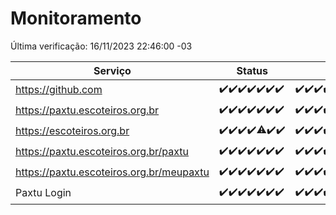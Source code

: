 # Monitoramento

Última verificação: 16/11/2023 22:46:00 -03

|Serviço|Status|Últimas 24h|
|---|---|---|
|https://github.com|<span title="2023-11-10: OK=24">✔️</span><span title="2023-11-11: OK=24">✔️</span><span title="2023-11-12: OK=24">✔️</span><span title="2023-11-13: OK=24">✔️</span><span title="2023-11-14: OK=24">✔️</span><span title="2023-11-15: OK=24">✔️</span><span title="2023-11-16: OK=1">✔️</span>|<span title="15/11/2023 22:47:00 -03 : 200">✔️</span><span title="15/11/2023 23:21:00 -03 : 200">✔️</span><span title="16/11/2023 00:07:00 -03 : 200">✔️</span><span title="16/11/2023 01:07:00 -03 : 200">✔️</span><span title="16/11/2023 02:06:00 -03 : 200">✔️</span><span title="16/11/2023 03:09:00 -03 : 200">✔️</span><span title="16/11/2023 04:06:00 -03 : 200">✔️</span><span title="16/11/2023 05:08:00 -03 : 200">✔️</span><span title="16/11/2023 06:06:00 -03 : 200">✔️</span><span title="16/11/2023 07:06:00 -03 : 200">✔️</span><span title="16/11/2023 08:04:00 -03 : 200">✔️</span><span title="16/11/2023 09:11:00 -03 : 200">✔️</span><span title="16/11/2023 10:09:00 -03 : 200">✔️</span><span title="16/11/2023 11:06:00 -03 : 200">✔️</span><span title="16/11/2023 12:06:00 -03 : 200">✔️</span><span title="16/11/2023 13:08:00 -03 : 200">✔️</span><span title="16/11/2023 14:05:00 -03 : 200">✔️</span><span title="16/11/2023 15:08:00 -03 : 200">✔️</span><span title="16/11/2023 16:02:00 -03 : 200">✔️</span><span title="16/11/2023 17:06:00 -03 : 200">✔️</span><span title="16/11/2023 18:05:00 -03 : 200">✔️</span><span title="16/11/2023 19:05:00 -03 : 200">✔️</span><span title="16/11/2023 20:04:00 -03 : 200">✔️</span><span title="16/11/2023 21:30:00 -03 : 200">✔️</span><span title="16/11/2023 22:46:00 -03 : 200">✔️</span>|
|https://paxtu.escoteiros.org.br|<span title="2023-11-10: OK=24">✔️</span><span title="2023-11-11: OK=24">✔️</span><span title="2023-11-12: OK=24">✔️</span><span title="2023-11-13: OK=24">✔️</span><span title="2023-11-14: OK=24">✔️</span><span title="2023-11-15: OK=24">✔️</span><span title="2023-11-16: OK=1">✔️</span>|<span title="15/11/2023 22:47:00 -03 : 200">✔️</span><span title="15/11/2023 23:21:00 -03 : 200">✔️</span><span title="16/11/2023 00:07:00 -03 : 200">✔️</span><span title="16/11/2023 01:07:00 -03 : 200">✔️</span><span title="16/11/2023 02:06:00 -03 : 200">✔️</span><span title="16/11/2023 03:09:00 -03 : 200">✔️</span><span title="16/11/2023 04:06:00 -03 : 200">✔️</span><span title="16/11/2023 05:08:00 -03 : 200">✔️</span><span title="16/11/2023 06:06:00 -03 : 200">✔️</span><span title="16/11/2023 07:06:00 -03 : 200">✔️</span><span title="16/11/2023 08:04:00 -03 : 200">✔️</span><span title="16/11/2023 09:11:00 -03 : 200">✔️</span><span title="16/11/2023 10:09:00 -03 : 200">✔️</span><span title="16/11/2023 11:06:00 -03 : 200">✔️</span><span title="16/11/2023 12:06:00 -03 : 200">✔️</span><span title="16/11/2023 13:08:00 -03 : 200">✔️</span><span title="16/11/2023 14:05:00 -03 : 200">✔️</span><span title="16/11/2023 15:08:00 -03 : 200">✔️</span><span title="16/11/2023 16:02:00 -03 : 200">✔️</span><span title="16/11/2023 17:06:00 -03 : 200">✔️</span><span title="16/11/2023 18:05:00 -03 : 200">✔️</span><span title="16/11/2023 19:05:00 -03 : 200">✔️</span><span title="16/11/2023 20:04:00 -03 : 200">✔️</span><span title="16/11/2023 21:30:00 -03 : 200">✔️</span><span title="16/11/2023 22:46:00 -03 : 200">✔️</span>|
|https://escoteiros.org.br|<span title="2023-11-10: OK=24">✔️</span><span title="2023-11-11: OK=24">✔️</span><span title="2023-11-12: OK=24">✔️</span><span title="2023-11-13: OK=24">✔️</span><span title="2023-11-14: OK=23, Falhas=1">⚠️</span><span title="2023-11-15: OK=24">✔️</span><span title="2023-11-16: OK=1">✔️</span>|<span title="15/11/2023 22:47:00 -03 : 200">✔️</span><span title="15/11/2023 23:21:00 -03 : 200">✔️</span><span title="16/11/2023 00:07:00 -03 : 200">✔️</span><span title="16/11/2023 01:07:00 -03 : 200">✔️</span><span title="16/11/2023 02:06:00 -03 : 200">✔️</span><span title="16/11/2023 03:09:00 -03 : 200">✔️</span><span title="16/11/2023 04:06:00 -03 : 200">✔️</span><span title="16/11/2023 05:08:00 -03 : 200">✔️</span><span title="16/11/2023 06:06:00 -03 : 200">✔️</span><span title="16/11/2023 07:06:00 -03 : 200">✔️</span><span title="16/11/2023 08:04:00 -03 : 200">✔️</span><span title="16/11/2023 09:11:00 -03 : 200">✔️</span><span title="16/11/2023 10:09:00 -03 : 200">✔️</span><span title="16/11/2023 11:06:00 -03 : 200">✔️</span><span title="16/11/2023 12:06:00 -03 : 200">✔️</span><span title="16/11/2023 13:08:00 -03 : 200">✔️</span><span title="16/11/2023 14:05:00 -03 : 200">✔️</span><span title="16/11/2023 15:08:00 -03 : 200">✔️</span><span title="16/11/2023 16:02:00 -03 : 200">✔️</span><span title="16/11/2023 17:06:00 -03 : 200">✔️</span><span title="16/11/2023 18:05:00 -03 : 200">✔️</span><span title="16/11/2023 19:05:00 -03 : 200">✔️</span><span title="16/11/2023 20:04:00 -03 : 200">✔️</span><span title="16/11/2023 21:30:00 -03 : 200">✔️</span><span title="16/11/2023 22:46:00 -03 : 200">✔️</span>|
|https://paxtu.escoteiros.org.br/paxtu|<span title="2023-11-10: OK=24">✔️</span><span title="2023-11-11: OK=24">✔️</span><span title="2023-11-12: OK=24">✔️</span><span title="2023-11-13: OK=24">✔️</span><span title="2023-11-14: OK=24">✔️</span><span title="2023-11-15: OK=24">✔️</span><span title="2023-11-16: OK=1">✔️</span>|<span title="15/11/2023 22:47:00 -03 : 200">✔️</span><span title="15/11/2023 23:21:00 -03 : 200">✔️</span><span title="16/11/2023 00:07:00 -03 : 200">✔️</span><span title="16/11/2023 01:07:00 -03 : 200">✔️</span><span title="16/11/2023 02:06:00 -03 : 200">✔️</span><span title="16/11/2023 03:09:00 -03 : 200">✔️</span><span title="16/11/2023 04:06:00 -03 : 200">✔️</span><span title="16/11/2023 05:08:00 -03 : 200">✔️</span><span title="16/11/2023 06:06:00 -03 : 200">✔️</span><span title="16/11/2023 07:06:00 -03 : 200">✔️</span><span title="16/11/2023 08:04:00 -03 : 200">✔️</span><span title="16/11/2023 09:11:00 -03 : 200">✔️</span><span title="16/11/2023 10:09:00 -03 : 200">✔️</span><span title="16/11/2023 11:06:00 -03 : 200">✔️</span><span title="16/11/2023 12:06:00 -03 : 200">✔️</span><span title="16/11/2023 13:08:00 -03 : 200">✔️</span><span title="16/11/2023 14:05:00 -03 : 200">✔️</span><span title="16/11/2023 15:08:00 -03 : 200">✔️</span><span title="16/11/2023 16:02:00 -03 : 200">✔️</span><span title="16/11/2023 17:06:00 -03 : 200">✔️</span><span title="16/11/2023 18:05:00 -03 : 200">✔️</span><span title="16/11/2023 19:05:00 -03 : 200">✔️</span><span title="16/11/2023 20:04:00 -03 : 200">✔️</span><span title="16/11/2023 21:30:00 -03 : 200">✔️</span><span title="16/11/2023 22:46:00 -03 : 200">✔️</span>|
|https://paxtu.escoteiros.org.br/meupaxtu|<span title="2023-11-10: OK=24">✔️</span><span title="2023-11-11: OK=24">✔️</span><span title="2023-11-12: OK=24">✔️</span><span title="2023-11-13: OK=24">✔️</span><span title="2023-11-14: OK=24">✔️</span><span title="2023-11-15: OK=24">✔️</span><span title="2023-11-16: OK=1">✔️</span>|<span title="15/11/2023 22:47:00 -03 : 200">✔️</span><span title="15/11/2023 23:21:00 -03 : 200">✔️</span><span title="16/11/2023 00:07:00 -03 : 200">✔️</span><span title="16/11/2023 01:07:00 -03 : 200">✔️</span><span title="16/11/2023 02:06:00 -03 : 200">✔️</span><span title="16/11/2023 03:09:00 -03 : 200">✔️</span><span title="16/11/2023 04:06:00 -03 : 200">✔️</span><span title="16/11/2023 05:08:00 -03 : 200">✔️</span><span title="16/11/2023 06:06:00 -03 : 200">✔️</span><span title="16/11/2023 07:06:00 -03 : 200">✔️</span><span title="16/11/2023 08:04:00 -03 : 200">✔️</span><span title="16/11/2023 09:11:00 -03 : 200">✔️</span><span title="16/11/2023 10:09:00 -03 : 200">✔️</span><span title="16/11/2023 11:06:00 -03 : 200">✔️</span><span title="16/11/2023 12:06:00 -03 : 200">✔️</span><span title="16/11/2023 13:08:00 -03 : 200">✔️</span><span title="16/11/2023 14:05:00 -03 : 200">✔️</span><span title="16/11/2023 15:08:00 -03 : 200">✔️</span><span title="16/11/2023 16:02:00 -03 : 200">✔️</span><span title="16/11/2023 17:06:00 -03 : 200">✔️</span><span title="16/11/2023 18:05:00 -03 : 200">✔️</span><span title="16/11/2023 19:05:00 -03 : 200">✔️</span><span title="16/11/2023 20:04:00 -03 : 200">✔️</span><span title="16/11/2023 21:30:00 -03 : 200">✔️</span><span title="16/11/2023 22:46:00 -03 : 200">✔️</span>|
|Paxtu Login|<span title="2023-11-10: OK=24">✔️</span><span title="2023-11-11: OK=24">✔️</span><span title="2023-11-12: OK=24">✔️</span><span title="2023-11-13: OK=24">✔️</span><span title="2023-11-14: OK=24">✔️</span><span title="2023-11-15: OK=24">✔️</span><span title="2023-11-16: OK=1">✔️</span>|<span title="15/11/2023 22:47:00 -03 : 200">✔️</span><span title="15/11/2023 23:21:00 -03 : 200">✔️</span><span title="16/11/2023 00:07:00 -03 : 200">✔️</span><span title="16/11/2023 01:07:00 -03 : 200">✔️</span><span title="16/11/2023 02:06:00 -03 : 200">✔️</span><span title="16/11/2023 03:09:00 -03 : 200">✔️</span><span title="16/11/2023 04:06:00 -03 : 200">✔️</span><span title="16/11/2023 05:09:00 -03 : 200">✔️</span><span title="16/11/2023 06:06:00 -03 : 200">✔️</span><span title="16/11/2023 07:06:00 -03 : 200">✔️</span><span title="16/11/2023 08:04:00 -03 : 200">✔️</span><span title="16/11/2023 09:11:00 -03 : 200">✔️</span><span title="16/11/2023 10:09:00 -03 : 200">✔️</span><span title="16/11/2023 11:06:00 -03 : 200">✔️</span><span title="16/11/2023 12:06:00 -03 : 200">✔️</span><span title="16/11/2023 13:08:00 -03 : 200">✔️</span><span title="16/11/2023 14:05:00 -03 : 200">✔️</span><span title="16/11/2023 15:08:00 -03 : 200">✔️</span><span title="16/11/2023 16:02:00 -03 : 200">✔️</span><span title="16/11/2023 17:06:00 -03 : 200">✔️</span><span title="16/11/2023 18:05:00 -03 : 200">✔️</span><span title="16/11/2023 19:05:00 -03 : 200">✔️</span><span title="16/11/2023 20:04:00 -03 : 200">✔️</span><span title="16/11/2023 21:30:00 -03 : 200">✔️</span><span title="16/11/2023 22:46:00 -03 : 200">✔️</span>|
